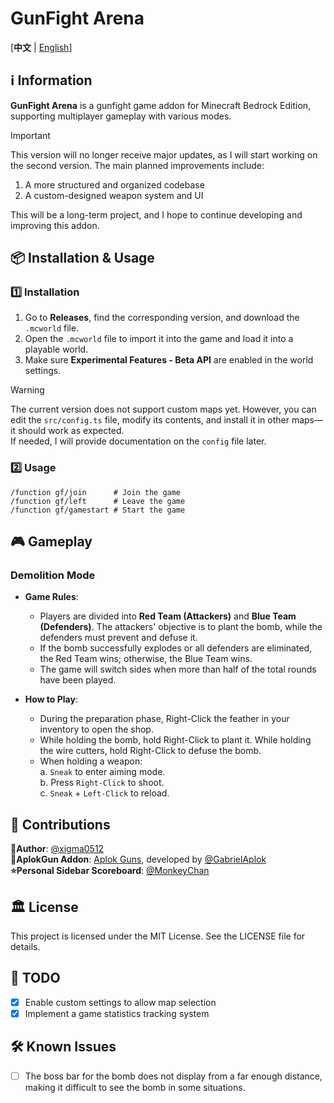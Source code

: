 # GunFight Arena

[**中文** | [English](README_en.md)]

## ℹ️ Information

**GunFight Arena** is a gunfight game addon for Minecraft Bedrock Edition, supporting multiplayer gameplay with various modes.

> [!IMPORTANT]
> This version will no longer receive major updates, as I will start working on the second version. The main planned improvements include:  
>  
> 1. A more structured and organized codebase  
> 2. A custom-designed weapon system and UI  
>  
> This will be a long-term project, and I hope to continue developing and improving this addon.

## 📦 Installation & Usage

### 1️⃣ Installation

1. Go to **Releases**, find the corresponding version, and download the `.mcworld` file.  
2. Open the `.mcworld` file to import it into the game and load it into a playable world.  
3. Make sure **Experimental Features - Beta API** are enabled in the world settings.  

> [!WARNING]
> The current version does not support custom maps yet. However, you can edit the `src/config.ts` file, modify its contents, and install it in other maps—it should work as expected.\
> If needed, I will provide documentation on the `config` file later.  

### 2️⃣ Usage

```
/function gf/join      # Join the game
/function gf/left      # Leave the game
/function gf/gamestart # Start the game
```

## 🎮 Gameplay

### **Demolition Mode**

- **Game Rules**:
    - Players are divided into **Red Team (Attackers)** and **Blue Team (Defenders)**.
The attackers' objective is to plant the bomb, while the defenders must prevent and defuse it.
    - If the bomb successfully explodes or all defenders are eliminated, the Red Team wins; otherwise, the Blue Team wins.
    - The game will switch sides when more than half of the total rounds have been played.

- **How to Play**:
    - During the preparation phase, Right-Click the feather in your inventory to open the shop.
    - While holding the bomb, hold Right-Click to plant it. While holding the wire cutters, hold Right-Click to defuse the bomb.
    - When holding a weapon:\
        a. `Sneak` to enter aiming mode. \
        b. Press `Right-Click` to shoot. \
        c. `Sneak` + `Left-Click` to reload.

## 📜 Contributions

**👤Author**: [@xigma0512](https://github.com/xigma0512)  
**🎨AplokGun Addon**: [Aplok Guns](https://mcpedl.com/aplok-guns/), developed by [@GabrielAplok](https://github.com/gabriel-aplok/)  
**⭐Personal Sidebar Scoreboard**: [@MonkeyChan](https://www.youtube.com/@MonkeyChan118)  


## 🏛️ License
This project is licensed under the MIT License. See the LICENSE file for details.

## 📌 TODO
- [x] Enable custom settings to allow map selection  
- [x] Implement a game statistics tracking system  

## 🛠️ Known Issues
- [ ] The boss bar for the bomb does not display from a far enough distance, making it difficult to see the bomb in some situations.  